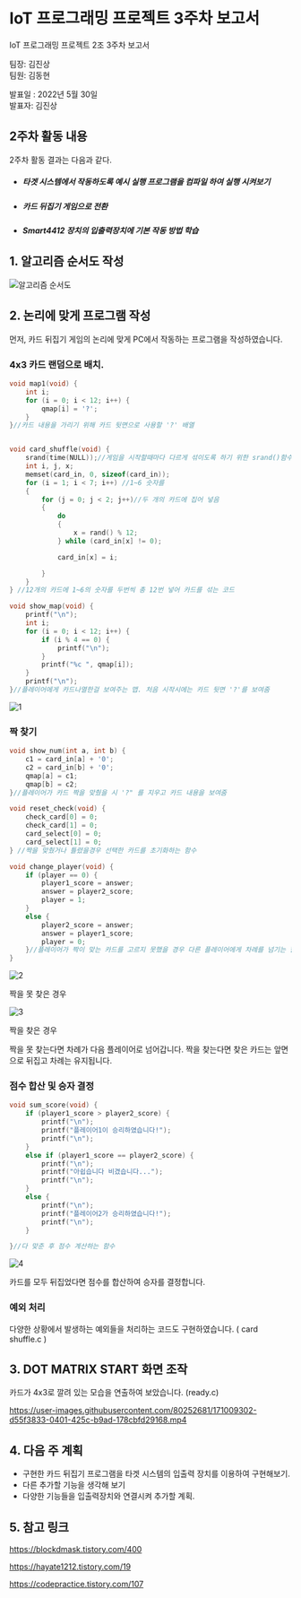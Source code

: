 # IoT 프로그래밍 프로젝트 3주차 보고서

IoT 프로그래밍 프로젝트 2조 3주차 보고서

팀장: 김진상<br>팀원: 김동현 

발표일 : 2022년 5월 30일<br>발표자: 김진상

## 2주차 활동 내용

2주차 활동 결과는 다음과 같다.

- ##### 타겟 시스템에서 작동하도록 예시 실행 프로그램을 컴파일 하여 실행 시켜보기

- ##### 카드 뒤집기 게임으로 전환

- ##### Smart4412 장치의 입출력장치에 기본 작동 방법 학습


## 1. 알고리즘 순서도 작성

![알고리즘 순서도](https://user-images.githubusercontent.com/80252681/171007720-70311687-6b1d-4270-8f1a-05c5568c8702.jpg)

## 2. 논리에 맞게 프로그램 작성

먼저, 카드 뒤집기 게임의 논리에 맞게 PC에서 작동하는 프로그램을 작성하였습니다.

### 4x3 카드 랜덤으로 배치.

```C
void map1(void) {
	int i;
	for (i = 0; i < 12; i++) {
		qmap[i] = '?';
	}
}//카드 내용을 가리기 위해 카드 뒷면으로 사용할 '?' 배열 


void card_shuffle(void) {
	srand(time(NULL));//게임을 시작할때마다 다르게 섞이도록 하기 위한 srand()함수 
	int i, j, x;
	memset(card_in, 0, sizeof(card_in));
	for (i = 1; i < 7; i++) //1~6 숫자를  
	{
		for (j = 0; j < 2; j++)//두 개의 카드에 집어 넣음 
		{
			do
			{
				x = rand() % 12;
			} while (card_in[x] != 0);

			card_in[x] = i;

		}
	}
} //12개의 카드에 1~6의 숫자를 두번씩 총 12번 넣어 카드를 섞는 코드

void show_map(void) {
	printf("\n");
	int i;
	for (i = 0; i < 12; i++) {
		if (i % 4 == 0) {
			printf("\n");
		}
		printf("%c ", qmap[i]);
	}
	printf("\n");
}//플레이어에게 카드나열한걸 보여주는 맵. 처음 시작시에는 카드 뒷면 '?'를 보여줌 
```


![1](https://user-images.githubusercontent.com/80252681/171071214-ba0fe04d-b057-4ef0-b44f-1a1707cbe9fe.png)


### 짝 찾기


```C
void show_num(int a, int b) {
	c1 = card_in[a] + '0';
	c2 = card_in[b] + '0';
	qmap[a] = c1;
	qmap[b] = c2;
}//플레이어가 카드 짝을 맞췄을 시 '?" 를 지우고 카드 내용을 보여줌 

void reset_check(void) {
	check_card[0] = 0;
	check_card[1] = 0;
	card_select[0] = 0;
	card_select[1] = 0;
} //짝을 맞췄거나 틀렸을경우 선택한 카드를 초기화하는 함수 

void change_player(void) {
	if (player == 0) {
		player1_score = answer;
		answer = player2_score;
		player = 1;
	}
	else {
		player2_score = answer;
		answer = player1_score;
		player = 0;
	}//플레이어가 짝이 맞는 카드를 고르지 못했을 경우 다른 플레이어에게 차례를 넘기는 함수 
}
```

![2](https://user-images.githubusercontent.com/80252681/171071686-945f3e66-16de-42d3-a63b-64e62f0fcc62.png)

짝을 못 찾은 경우

![3](https://user-images.githubusercontent.com/80252681/171071877-c7910154-836a-4e66-ab0b-218e3901eb15.png)

짝을 찾은 경우

짝을 못 찾는다면 차례가 다음 플레이어로 넘어갑니다.
짝을 찾는다면 찾은 카드는 앞면으로 뒤집고 차례는 유지됩니다.

### 점수 합산 및 승자 결정

```C
void sum_score(void) {
	if (player1_score > player2_score) {
		printf("\n");
		printf("플레이어1이 승리하였습니다!");
		printf("\n");
	}
	else if (player1_score == player2_score) {
		printf("\n");
		printf("아쉽습니다 비겼습니다...");
		printf("\n");
	}
	else {
		printf("\n");
		printf("플레이어2가 승리하였습니다!");
		printf("\n");
	}

}//다 맞춘 후 점수 계산하는 함수 
```

![4](https://user-images.githubusercontent.com/80252681/171071992-a7aadbb8-7cfc-4377-a69c-9a05f6881265.png)

카드를 모두 뒤집었다면 점수를 합산하여 승자를 결정합니다.

### 예외 처리

다양한 상황에서 발생하는 예외들을 처리하는 코드도 구현하였습니다. ( card shuffle.c )


## 3. DOT MATRIX START 화면 조작

카드가 4x3로 깔려 있는 모습을 연출하여 보았습니다. (ready.c)

https://user-images.githubusercontent.com/80252681/171009302-d55f3833-0401-425c-b9ad-178cbfd29168.mp4

## 4. 다음 주 계획

- 구현한 카드 뒤집기 프로그램을 타겟 시스템의 입출력 장치를 이용하여 구현해보기.
- 다른 추가할 기능을 생각해 보기 
- 다양한 기능들을 입출력장치와 연결시켜 추가할 계획.


## 5. 참고 링크

https://blockdmask.tistory.com/400

https://hayate1212.tistory.com/19

https://codepractice.tistory.com/107
